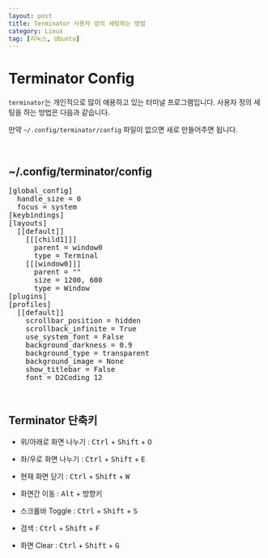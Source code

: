 ```yaml
---
layout: post
title: Terminator 사용자 정의 세팅하는 방법
category: Linux
tag: [리눅스, Ubuntu]
---
```

# Terminator Config 

`terminator`는 개인적으로 많이 애용하고 있는 터미널 프로그램입니다. 사용자 정의 세팅을 하는 방법은 다음과 같습니다.

만약 `~/.config/terminator/config` 파일이 없으면 새로 만들어주면 됩니다.

<br>

##  ~/.config/terminator/config

<pre class="prettyprint">
[global_config]
  handle_size = 0
  focus = system
[keybindings]
[layouts]
  [[default]]
    [[[child1]]]
      parent = window0
      type = Terminal
    [[[window0]]]
      parent = ""
      size = 1200, 600
      type = Window
[plugins]
[profiles]
  [[default]]
    scrollbar_position = hidden
    scrollback_infinite = True
    use_system_font = False
    background_darkness = 0.9
    background_type = transparent
    background_image = None
    show_titlebar = False
    font = D2Coding 12
</pre>

<br>

## Terminator 단축키

* 위/아래로 화면 나누기 : <kbd>Ctrl</kbd> + <kbd>Shift</kbd> + <kbd>O</kbd>
* 좌/우로 화면 나누기 : <kbd>Ctrl</kbd> + <kbd>Shift</kbd> + <kbd>E</kbd>
* 현재 화면 닫기 : <kbd>Ctrl</kbd> + <kbd>Shift</kbd> + <kbd>W</kbd>

* 화면간 이동 : <kbd>Alt</kbd> + <kbd>방향키</kbd>

* 스크롤바 Toggle : <kbd>Ctrl</kbd> + <kbd>Shift</kbd> + <kbd>S</kbd>

* 검색 : <kbd>Ctrl</kbd> + <kbd>Shift</kbd> + <kbd>F</kbd>
* 화면 Clear : <kbd>Ctrl</kbd> + <kbd>Shift</kbd> + <kbd>G</kbd>